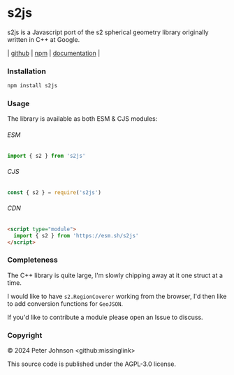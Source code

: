 # s2js

s2js is a Javascript port of the s2 spherical geometry library originally written in C++ at Google.

| [github](https://github.com/missinglink/s2js) | [npm](https://www.npmjs.com/package/s2js) | [documentation](https://missinglink.github.io/s2js) |

### Installation

```bash
npm install s2js
```

### Usage

The library is available as both ESM & CJS modules:

###### ESM

```js
import { s2 } from 's2js'
```

###### CJS

```js
const { s2 } = require('s2js')
```

###### CDN

```html
<script type="module">
  import { s2 } from 'https://esm.sh/s2js'
</script>
```

### Completeness

The C++ library is quite large, I'm slowly chipping away at it one struct at a time.

I would like to have `s2.RegionCoverer` working from the browser, I'd then like to add conversion functions for `GeoJSON`.

If you'd like to contribute a module please open an Issue to discuss.

### Copyright

© 2024 Peter Johnson &lt;github:missinglink&gt;

This source code is published under the AGPL-3.0 license.
